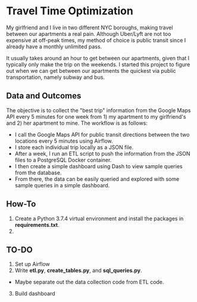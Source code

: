 # Travel Time Optimization

My girlfriend and I live in two different NYC boroughs, making travel between our apartments a real pain.
Although Uber/Lyft are not too expensive at off-peak times, my method of choice is public transit since I already have a
monthly unlimited pass.

It usually takes around an hour to get between our apartments, given that I typically only make the trip on the weekends.
I started this project to figure out when we can get between our apartments the quickest via public transportation,
namely subway and bus.

## Data and Outcomes

The objective is to collect the "best trip" information from the Google Maps API
every 5 minutes for one week from 1) my apartment to my girlfriend's and 2) her
apartment to mine. The workflow is as follows:
- I call the Google Maps API for public transit directions between the two locations every 5 minutes using Airflow.
- I store each individual trip locally as a JSON file.
- After a week, I run an ETL script to push the information from the JSON files to a PostgreSQL Docker container.
- I then create a simple dashboard using Dash to view sample queries from the database.
- From there, the data can be easily queried and explored with some sample queries in a simple dashboard.

## How-To

1. Create a Python 3.7.4 virtual environment and install the packages in **requirements.txt**.
2.


## TO-DO

1. Set up Airflow
2. Write **etl.py**, **create_tables.py**, and **sql_queries.py**.
  - Maybe separate out the data collection code from ETL code.
3. Build dashboard
